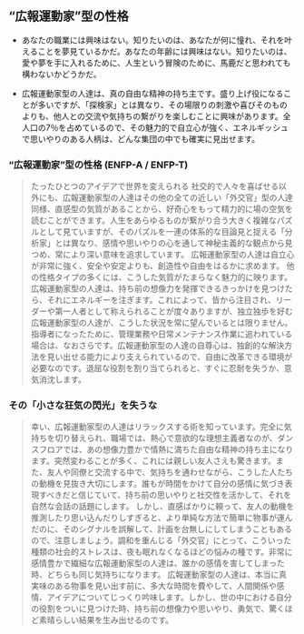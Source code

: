 
## “広報運動家”型の性格

- あなたの職業には興味はない。知りたいのは、あなたが何に憧れ、それを叶えることを夢見ているかだ。あなたの年齢には興味はない。知りたいのは、愛や夢を手に入れるために、人生という冒険のために、馬鹿だと思われても構わないかどうかだ。

- 広報運動家型の人達は、真の自由な精神の持ち主です。盛り上げ役になることが多いですが、「探検家」とは異なり、その場限りの刺激や喜びそのものよりも、他人との交流や気持ちの繋がりを楽しむことに興味があります。全人口の7％を占めているので、その魅力的で自立心が強く、エネルギッシュで思いやりのある人柄は、どんな集団の中でも確実に見出せます。

### “広報運動家”型の性格 (ENFP-A / ENFP-T)

> たったひとつのアイデアで世界を変えられる
    社交的で人々を喜ばせる以外にも、広報運動家型の人達はその他の全ての近しい「外交官」型の人達同様、直感型の気質があることから、好奇心をもって精力的に場の空気を読むことができます。人生をあらゆるものが繋がり合う大きく複雑なパズルとして見ていますが、そのパズルを一連の体系的な目論見と捉える「分析家」とは異なり、感情や思いやりの心を通して神秘主義的な観点から見つめ、常により深い意味を追求しています。
> 広報運動家型の人達は自立心が非常に強く、安全や安定よりも、創造性や自由をはるかに求めます。
> 他の性格タイプの多くには、こうした気質がたまらなく魅力的に映ります。広報運動家型の人達は、持ち前の想像力を発揮できるきっかけを見つけたら、それにエネルギーを注ぎます。これによって、皆から注目され、リーダーや第一人者として称えられることが度々ありますが、独立独歩を好む広報運動家型の人達が、こうした状況を常に望んでいるとは限りません。指導者になったために、管理業務や日常メンテナンス作業に追われている場合は、なおさらです。広報運動家型の人達の自尊心は、独創的な解決方法を見い出せる能力により支えられているので、自由に改革できる環境が必要なのです。退屈な役割を割り当てられると、すぐに忍耐を失うか、意気消沈します。

### その「小さな狂気の閃光」を失うな

> 幸い、広報運動家型の人達はリラックスする術を知っています。完全に気持ちを切り替えられ、職場では、熱心で意欲的な理想主義者なのが、ダンスフロアでは、あの想像力豊かで情熱に満ちた自由な精神の持ち主になります。突然変わることが多く、これには親しい友人さえも驚きます。また、友人や同僚と交流する中で、気持ちを通わせながら、こうした人たちの動機を見抜き大切にします。誰もが時間をかけて自分の感情に気づき表現すべきだと信じていて、持ち前の思いやりと社交性を活かして、それを自然な会話の話題にします。
> しかし、直感ばかりに頼って、友人の動機を推測したり思い込んだりしすぎると、より単純な方法で簡単に物事が運んだのに、そのシグナルを誤解して、計画を台無しにしてしまうこともあるので、注意しましょう。調和を重んじる「外交官」にとって、こういった種類の社会的ストレスは、夜も眠れなくなるほどの悩みの種です。非常に感情豊かで繊細な広報運動家型の人達は、誰かの感情を害してしまった時、どちらも同じ気持ちになります。
> 広報運動家型の人達は、本当に真実味のある物事を見い出す前に、多大な時間を費やして、人間関係や感情、アイデアについてじっくり吟味します。しかし、世の中における自分の役割をついに見つけた時、持ち前の想像力や思いやり、勇気で、驚くほど素晴らしい結果を生み出せるのです。